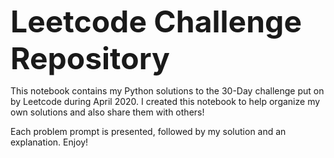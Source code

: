  <font size="10">**Leetcode Challenge Repository** </font>
 
This notebook contains my Python solutions to the 30-Day challenge put on by Leetcode during April 2020. I created this notebook to help organize my own solutions and also share them with others!

Each problem prompt is presented, followed by my solution and an explanation. Enjoy!